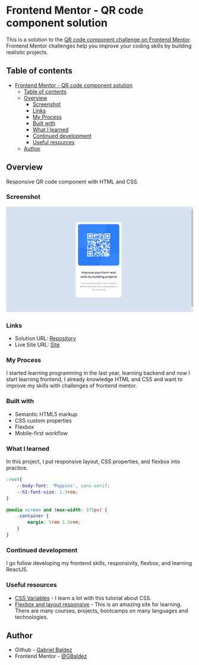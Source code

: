 # Frontend Mentor - QR code component solution

This is a solution to the [QR code component challenge on Frontend Mentor](https://www.frontendmentor.io/challenges/qr-code-component-iux_sIO_H). Frontend Mentor challenges help you improve your coding skills by building realistic projects. 

## Table of contents

- [Frontend Mentor - QR code component solution](#frontend-mentor---qr-code-component-solution)
  - [Table of contents](#table-of-contents)
  - [Overview](#overview)
    - [Screenshot](#screenshot)
    - [Links](#links)
    - [My Process](#my-process)
    - [Built with](#built-with)
    - [What I learned](#what-i-learned)
    - [Continued development](#continued-development)
    - [Useful resources](#useful-resources)
  - [Author](#author)

## Overview
Responsive QR code component with HTML and CSS.

### Screenshot

![](./images/qr-code-screenshot.png)

### Links

- Solution URL: [Repository](https://github.com/GBaldez/qr-code-component-main)
- Live Site URL: [Site](https://gbaldez.github.io/qr-code-component-main/)

### My Process

I started learning programming in the last year, learning backend and now I start learning frontend, I already  knowledge HTML and CSS and want to improve my skills with challenges of frontend mentor.

### Built with

- Semantic HTML5 markup
- CSS custom properties
- Flexbox
- Mobile-first workflow

### What I learned

In this project, I put responsive layout, CSS properties, and flexbox into practice.

```css
:root{
    --body-font: 'Poppins', sans-serif;
    --h1-font-size: 1.3rem;
}
```

```css
@media screen and (max-width: 375px) {
    .container {
        margin: 5rem 1.5rem;
    }
}
```

### Continued development

I go follow developing my frontend skills, responsivity, flexbox, and learning ReactJS.

### Useful resources

- [CSS Variables](https://www.youtube.com/watch?v=27JtRAI3QO8) - I learn a lot with this tutorial about CSS.
- [Flexbox and layout responsive](https://www.dio.me/) - This is an amazing site for learning. There are many courses, projects, bootcamps on many languages and technologies.

## Author

- Github - [Gabriel Baldez](https://github.com/GBaldez)
- Frontend Mentor - [@GBaldez](https://www.frontendmentor.io/profile/GBaldez)

